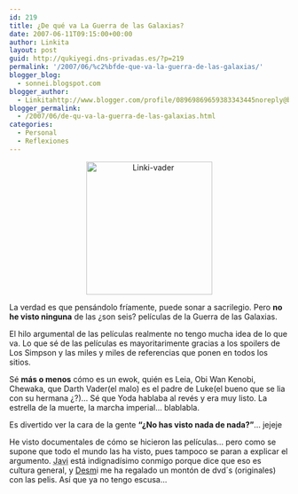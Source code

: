 ```yaml
---
id: 219
title: ¿De qué va La Guerra de las Galaxias?
date: 2007-06-11T09:15:00+00:00
author: Linkita
layout: post
guid: http://qukiyegi.dns-privadas.es/?p=219
permalink: '/2007/06/%c2%bfde-que-va-la-guerra-de-las-galaxias/'
blogger_blog:
  - sonnei.blogspot.com
blogger_author:
  - Linkitahttp://www.blogger.com/profile/08969869659383343445noreply@blogger.com
blogger_permalink:
  - /2007/06/de-qu-va-la-guerra-de-las-galaxias.html
categories:
  - Personal
  - Reflexiones
---
```

<p align="center">
  <a title="sxxxxxxhhhhh" href="http://www.flickr.com/photos/linkita/540386313/"><img height="240" alt="Linki-vader" src="http://farm2.static.flickr.com/1399/540386313_6270a54007_m.jpg" width="227" /></a>
</p>

La verdad es que pensándolo fríamente, puede sonar a sacrilegio. Pero **no he visto ninguna** de las ¿son seis? películas de la Guerra de las Galaxias.

El hilo argumental de las películas realmente no tengo mucha idea de lo que va. Lo que sé de las películas es mayoritarimente gracias a los spoilers de Los Simpson y las miles y miles de referencias que ponen en todos los sitios.

Sé **más o menos** cómo es un ewok, quién es Leia, Obi Wan Kenobi, Chewaka, que Darth Vader(el malo) es el padre de Luke(el bueno que se lia con su hermana ¿?)&#8230; Sé que Yoda hablaba al revés y era muy listo. La estrella de la muerte, la marcha imperial&#8230; blablabla.

Es divertido ver la cara de la gente **&#8220;¿No has visto nada de nada?&#8221;**&#8230; jejeje 

He visto documentales de cómo se hicieron las películas&#8230; pero como se supone que todo el mundo las ha visto, pues tampoco se paran a explicar el argumento. <acronym title="novio">Javi</acronym> está indignadísimo conmigo porque dice que eso es cultura general, y [Desm](http://desmitificador.blogspot.com)i me ha regalado un montón de dvd´s (originales) con las pelis. Así que ya no tengo escusa&#8230;